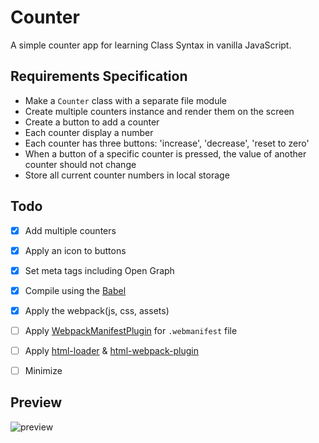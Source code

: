 # Counter

A simple counter app for learning Class Syntax in vanilla JavaScript.

## Requirements Specification
- Make a `Counter` class with a separate file module
- Create multiple counters instance and render them on the screen
- Create a button to add a counter
- Each counter display a number
- Each counter has three buttons: 'increase', 'decrease', 'reset to zero'
- When a button of a specific counter is pressed, the value of another counter should not change
- Store all current counter numbers in local storage

## Todo
- [x] Add multiple counters
- [x] Apply an icon to buttons
- [x] Set meta tags including Open Graph
- [x] Compile using the [Babel](https://babeljs.io/)
- [x] Apply the webpack(js, css, assets)
- [ ] Apply [WebpackManifestPlugin](https://github.com/shellscape/webpack-manifest-plugin) for `.webmanifest` file
- [ ] Apply [html-loader](https://webpack.js.org/loaders/html-loader/) & [html-webpack-plugin](https://webpack.js.org/plugins/html-webpack-plugin/)
- [ ] Minimize


## Preview
![preview](.src/assets/preview.png)

